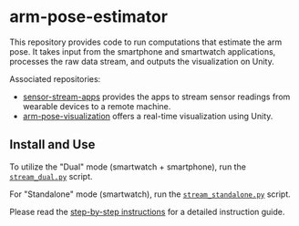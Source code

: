# arm-pose-estimator

This repository provides code to run computations that estimate the arm pose. It takes input from the smartphone and smartwatch applications, processes the raw data stream, and outputs the visualization on Unity. 

Associated repositories:
* [sensor-stream-apps](https://github.com/wearable-motion-capture/sensor-stream-apps) provides the apps to stream sensor readings from wearable devices to a remote machine.
* [arm-pose-visualization](https://github.com/wearable-motion-capture/arm-pose-visualization) offers a real-time visualization using Unity.

## Install and Use

To utilize the "Dual" mode (smartwatch + smartphone), run the [`stream_dual.py`](https://github.com/wearable-motion-capture/arm-pose-estimation/blob/main/stream_dual.py) script. 

For "Standalone" mode (smartwatch), run the [`stream_standalone.py`](https://github.com/wearable-motion-capture/arm-pose-estimation/blob/main/stream_standalone.py) script. 

Please read
the [step-by-step instructions](https://docs.google.com/document/d/1ayMBF9kDCB9rlcrqR0sPumJhIVJgOF-SENTdoE4a6DI/edit?usp=sharing) for a detailed instruction guide.
